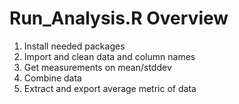 Run_Analysis.R Overview
=================================================================

1) Install needed packages
2) Import and clean data and column names
3) Get measurements on mean/stddev
4) Combine data
5) Extract and export average metric of data
